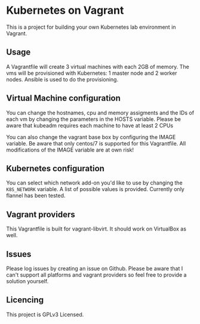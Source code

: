 # Kubernetes on Vagrant

This is a project for building your own Kubernetes lab environment in Vagrant.

## Usage
A Vagrantfile will create 3 virtual machines with each 2GB of memory. The
vms will be provisioned with Kubernetes: 1 master node and 2 worker nodes.
Ansible is used to do the provisioning.

## Virtual Machine configuration
You can change the hostnames, cpu and memory assigments and the IDs of each vm
by changing the parameters in the HOSTS variable. Please be aware that kubeadm
requires each machine to have at least 2 CPUs

You can also change the vagrant base box by configuring the IMAGE variable.
Be aware that only centos/7 is supported for this Vagrantfile. All
modifications of the IMAGE variable are at own risk!

## Kubernetes configuration
You can select which network add-on you'd like to use by changing the
`K8S_NETWORK` variable. A list of possible values is provided. Currently only
flannel has been tested.

## Vagrant providers
This Vagrantfile is built for vagrant-libvirt. It should work on VirtualBox
as well.

## Issues
Please log issues by creating an issue on Github. Please be aware that I
can't support all platforms and vagrant providers so feel free to provide a
solution yourself.

## Licencing
This project is GPLv3 Licensed.
